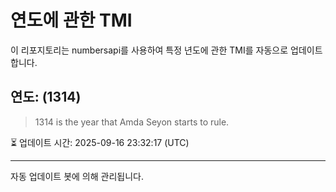 
# 연도에 관한 TMI

이 리포지토리는 numbersapi를 사용하여 특정 년도에 관한 TMI를 자동으로 업데이트합니다.

## 연도: (1314)
> 1314 is the year that Amda Seyon starts to rule.

⏳ 업데이트 시간: 2025-09-16 23:32:17 (UTC)

---
자동 업데이트 봇에 의해 관리됩니다.
